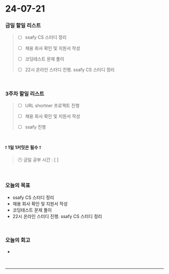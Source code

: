# 24-07-21
### 금일 할일 리스트
> - [ ]  ssafy CS 스터디 정리
>
> - [ ]  채용 회사 확인 및 지원서 작성
>
> - [ ]  코딩테스트 문제 풀이
>
> - [ ]  22시 온라인 스터디 진행. ssafy CS 스터디 정리

<br/>

### 3주차 할일 리스트  
> - [ ]  URL shortner 프로젝트 진행
>
> - [ ]  채용 회사 확인 및 지원서 작성
>
> - [ ]  ssafy 진행

<br/>

❗ **1일 1커밋은 필수** ❗
> 🕒 금일 공부 시간 : [  ]

<br/>

### 오늘의 목표
- ssafy CS 스터디 정리
- 채용 회사 확인 및 지원서 작성
- 코딩테스트 문제 풀이
- 22시 온라인 스터디 진행. ssafy CS 스터디 정리


<br>

### 오늘의 회고
- 


<br/>

------------  
